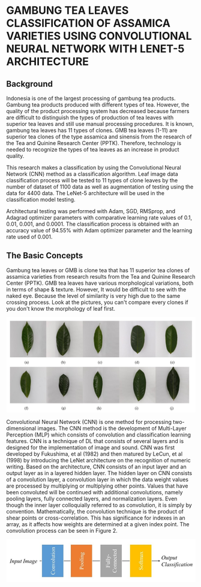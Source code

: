 <!DOCTYPE html>
<html>
  <h1>
    <strong>GAMBUNG TEA LEAVES CLASSIFICATION OF ASSAMICA VARIETIES USING CONVOLUTIONAL NEURAL NETWORK WITH LENET-5 ARCHITECTURE</strong>
  </h1>
  <body>
   <h2>Background</h2>
    <p>Indonesia is one of the largest processing of gambung tea products. Gambung
tea products produced with different types of tea. However, the quality of the product
processing system has decreased because farmers are difficult to distinguish the
types of production of tea leaves with superior tea leaves and still use manual processing
procedures. It is known, gambung tea leaves has 11 types of clones. GMB
tea leaves (1-11) are superior tea clones of the type assamica and sinensis from the
research of the Tea and Quinine Research Center (PPTK). Therefore, technology is
needed to recognize the types of tea leaves as an increase in product quality.</p>
    <p>This research makes a classification by using the Convolutional Neural Network
(CNN) method as a classification algorithm. Leaf image data classification process
will be tested to 11 types of clone leaves by the number of dataset of 1100 data as
well as augmentation of testing using the data for 4400 data. The LeNet-5 architecture
will be used in the classification model testing.</p>
    <p>Architectural testing was performed with Adam, SGD, RMSprop, and Adagrad
optimizer parameters with comparative learning rate values of 0.1, 0.01, 0.001, and
0.0001. The classification process is obtained with an accuracy value of 94.55%
with Adam optimizer parameter and the learning rate used of 0.001.</p>
    
<h2>The Basic Concepts</h2>
<p>Gambung tea leaves or GMB is  clone tea that has 11 superior tea clones of assamica varieties from research results from the Tea and Quinine Research Center (PPTK). 
GMB tea leaves have various morphological variations, both in terms of shape & texture. However, It would be difficult to see with the naked eye.  
Because the level of similarity is very high due to the same crossing process. Look at the pictures, you can't compare every clones if you don't know the morphology of leaf first.
</p>
<img src="Image/bentuk%20daun%20klon.jpg" alt="Bentuk Daun Klon">

<p>Convolutional Neural Network (CNN) is one method for processing two-dimensional images. The CNN method is the development of Multi-Layer Perception (MLP) which consists of convolution and classification learning features. CNN is a technique of DL that consists of several layers and is designed for the implementation of image and sound. CNN was first developed by Fukushima, et al (1982) and then matured by LeCun, et al (1998) by introducing the LeNet architecture on the recognition of numeric writing. Based on the architecture, CNN consists of an input layer and an output layer as in a layered hidden layer. The hidden layer on CNN consists of a convolution layer, a convolution layer in which the data weight values are processed by multiplying or multiplying other points. Values that have been convoluted will be continued with additional convolutions, namely pooling layers, fully connected layers, and normalization layers. Even though the inner layer
colloquially referred to as convolution, it is simply by convention. Mathematically, the convolution technique is the product of shear points or cross-correlation. This has significance for indexes in an array, as it affects how weights are determined at a given index point. The convolution process can be seen in Figure 2.</p>
  
<img src="Image/CNN.jpg" alt="CNN">  
  </body>
</html>
